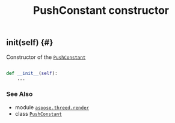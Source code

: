 ﻿---
title: PushConstant constructor
second_title: Aspose.3D for Python via .NET API References
description: 
type: docs
weight: 10
url: /python-net/aspose.threed.render/pushconstant/__init__/
is_root: false
---

## __init__(self) {#}

Constructor of the [`PushConstant`](/3d/python-net/aspose.threed.render/pushconstant)



```python

def __init__(self):
    ...
```





### See Also
* module [`aspose.threed.render`](../../)
* class [`PushConstant`](/3d/python-net/aspose.threed.render/pushconstant)
